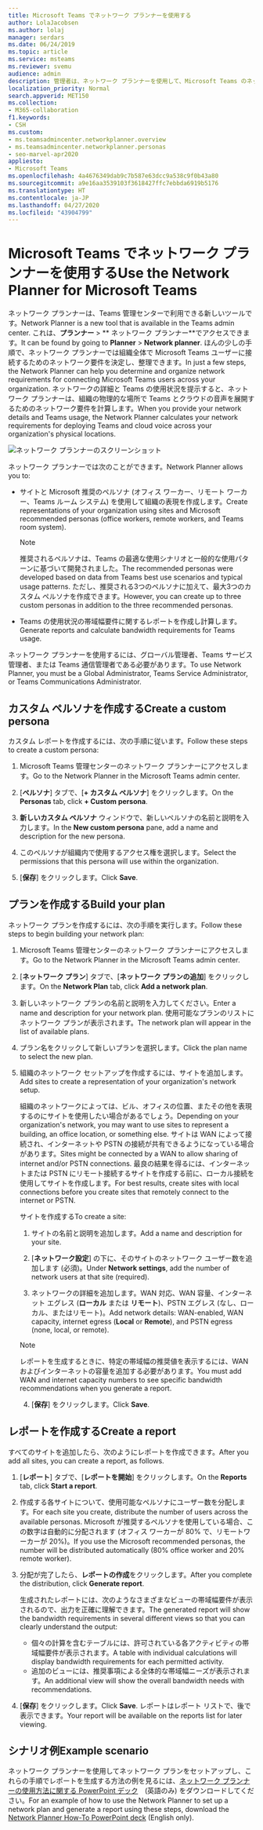 ```yaml
---
title: Microsoft Teams でネットワーク プランナーを使用する
author: LolaJacobsen
ms.author: lolaj
manager: serdars
ms.date: 06/24/2019
ms.topic: article
ms.service: msteams
ms.reviewer: svemu
audience: admin
description: 管理者は、ネットワーク プランナーを使用して、Microsoft Teams のネットワーク要件を特定する方法についてを知ることができます。
localization_priority: Normal
search.appverid: MET150
ms.collection:
- M365-collaboration
f1.keywords:
- CSH
ms.custom:
- ms.teamsadmincenter.networkplanner.overview
- ms.teamsadmincenter.networkplanner.personas
- seo-marvel-apr2020
appliesto:
- Microsoft Teams
ms.openlocfilehash: 4a4676349dab9c7b587e63dcc9a538c9f0b43a80
ms.sourcegitcommit: a9e16aa3539103f3618427ffc7ebbda6919b5176
ms.translationtype: HT
ms.contentlocale: ja-JP
ms.lasthandoff: 04/27/2020
ms.locfileid: "43904799"
---
```

# <a name="use-the-network-planner-for-microsoft-teams"></a><span data-ttu-id="ddcdd-103">Microsoft Teams でネットワーク プランナーを使用する</span><span class="sxs-lookup"><span data-stu-id="ddcdd-103">Use the Network Planner for Microsoft Teams</span></span>

<span data-ttu-id="ddcdd-104">ネットワーク プランナーは、Teams 管理センターで利用できる新しいツールです。</span><span class="sxs-lookup"><span data-stu-id="ddcdd-104">Network Planner is a new tool that is available in the Teams admin center.</span></span> <span data-ttu-id="ddcdd-105">これは、**プランナー** > \*\* ネットワーク プランナー\*\*でアクセスできます。</span><span class="sxs-lookup"><span data-stu-id="ddcdd-105">It can be found by going to **Planner** > **Network planner**.</span></span> <span data-ttu-id="ddcdd-106">ほんの少しの手順で、ネットワーク プランナーでは組織全体で Microsoft Teams ユーザーに接続するためのネットワーク要件を決定し、整理できます。</span><span class="sxs-lookup"><span data-stu-id="ddcdd-106">In just a few steps, the Network Planner can help you determine and organize network requirements for connecting Microsoft Teams users across your organization.</span></span> <span data-ttu-id="ddcdd-107">ネットワークの詳細と Teams の使用状況を提示すると、ネットワーク プランナーは、組織の物理的な場所で Teams とクラウドの音声を展開するためのネットワーク要件を計算します。</span><span class="sxs-lookup"><span data-stu-id="ddcdd-107">When you provide your network details and Teams usage, the Network Planner calculates your network requirements for deploying Teams and cloud voice across your organization's physical locations.</span></span>

![ネットワーク プランナーのスクリーンショット](media/network-planner.png)

<span data-ttu-id="ddcdd-109">ネットワーク プランナーでは次のことができます。</span><span class="sxs-lookup"><span data-stu-id="ddcdd-109">Network Planner allows you to:</span></span>

- <span data-ttu-id="ddcdd-110">サイトと Microsoft 推奨のペルソナ (オフィス ワーカー、リモート ワーカー、Teams ルーム システム) を使用して組織の表現を作成します。</span><span class="sxs-lookup"><span data-stu-id="ddcdd-110">Create representations of your organization using sites and Microsoft recommended personas (office workers, remote workers, and Teams room system).</span></span>

    > [!NOTE]
    > <span data-ttu-id="ddcdd-111">推奨されるペルソナは、Teams の最適な使用シナリオと一般的な使用パターンに基づいて開発されました。</span><span class="sxs-lookup"><span data-stu-id="ddcdd-111">The recommended personas were developed based on data from Teams best use scenarios and typical usage patterns.</span></span> <span data-ttu-id="ddcdd-112">ただし、推奨される3つのペルソナに加えて、最大3つのカスタム ペルソナを作成できます。</span><span class="sxs-lookup"><span data-stu-id="ddcdd-112">However, you can create up to three custom personas in addition to the three recommended personas.</span></span>

- <span data-ttu-id="ddcdd-113">Teams の使用状況の帯域幅要件に関するレポートを作成し計算します。</span><span class="sxs-lookup"><span data-stu-id="ddcdd-113">Generate reports and calculate bandwidth requirements for Teams usage.</span></span>

<span data-ttu-id="ddcdd-114">ネットワーク プランナーを使用するには、グローバル管理者、Teams サービス管理者、または Teams 通信管理者である必要があります。</span><span class="sxs-lookup"><span data-stu-id="ddcdd-114">To use Network Planner, you must be a Global Administrator, Teams Service Administrator, or Teams Communications Administrator.</span></span>

## <a name="create-a-custom-persona"></a><span data-ttu-id="ddcdd-115">カスタム ペルソナを作成する</span><span class="sxs-lookup"><span data-stu-id="ddcdd-115">Create a custom persona</span></span>

<span data-ttu-id="ddcdd-116">カスタム レポートを作成するには、次の手順に従います。</span><span class="sxs-lookup"><span data-stu-id="ddcdd-116">Follow these steps to create a custom persona:</span></span>

1. <span data-ttu-id="ddcdd-117">Microsoft Teams 管理センターのネットワーク プランナーにアクセスします。</span><span class="sxs-lookup"><span data-stu-id="ddcdd-117">Go to the Network Planner in the Microsoft Teams admin center.</span></span>

2. <span data-ttu-id="ddcdd-118">[**ペルソナ**] タブで、[**+ カスタム ペルソナ**] をクリックします。</span><span class="sxs-lookup"><span data-stu-id="ddcdd-118">On the **Personas** tab, click **+ Custom persona**.</span></span> 

3. <span data-ttu-id="ddcdd-119">**新しいカスタム ペルソナ** ウィンドウで、新しいペルソナの名前と説明を入力します。</span><span class="sxs-lookup"><span data-stu-id="ddcdd-119">In the **New custom persona** pane, add a name and description for the new persona.</span></span>

4. <span data-ttu-id="ddcdd-120">このペルソナが組織内で使用するアクセス権を選択します。</span><span class="sxs-lookup"><span data-stu-id="ddcdd-120">Select the permissions that this persona will use within the organization.</span></span>

5. <span data-ttu-id="ddcdd-121">[**保存**] をクリックします。</span><span class="sxs-lookup"><span data-stu-id="ddcdd-121">Click **Save**.</span></span>

## <a name="build-your-plan"></a><span data-ttu-id="ddcdd-122">プランを作成する</span><span class="sxs-lookup"><span data-stu-id="ddcdd-122">Build your plan</span></span>

<span data-ttu-id="ddcdd-123">ネットワーク プランを作成するには、次の手順を実行します。</span><span class="sxs-lookup"><span data-stu-id="ddcdd-123">Follow these steps to begin building your network plan:</span></span>

1. <span data-ttu-id="ddcdd-124">Microsoft Teams 管理センターのネットワーク プランナーにアクセスします。</span><span class="sxs-lookup"><span data-stu-id="ddcdd-124">Go to the Network Planner in the Microsoft Teams admin center.</span></span>

2. <span data-ttu-id="ddcdd-125">[**ネットワーク プラン**] タブで、[**ネットワーク プランの追加**] をクリックします。</span><span class="sxs-lookup"><span data-stu-id="ddcdd-125">On the **Network Plan** tab, click **Add a network plan**.</span></span>

3. <span data-ttu-id="ddcdd-126">新しいネットワーク プランの名前と説明を入力してください。</span><span class="sxs-lookup"><span data-stu-id="ddcdd-126">Enter a name and description for your network plan.</span></span> <span data-ttu-id="ddcdd-127">使用可能なプランのリストにネットワーク プランが表示されます。</span><span class="sxs-lookup"><span data-stu-id="ddcdd-127">The network plan will appear in the list of available plans.</span></span>

4. <span data-ttu-id="ddcdd-128">プラン名をクリックして新しいプランを選択します。</span><span class="sxs-lookup"><span data-stu-id="ddcdd-128">Click the plan name to select the new plan.</span></span>

5. <span data-ttu-id="ddcdd-129">組織のネットワーク セットアップを作成するには、サイトを追加します。</span><span class="sxs-lookup"><span data-stu-id="ddcdd-129">Add sites to create a representation of your organization's network setup.</span></span>

    <span data-ttu-id="ddcdd-130">組織のネットワークによっては、ビル、オフィスの位置、またその他を表現するのにサイトを使用したい場合があるでしょう。</span><span class="sxs-lookup"><span data-stu-id="ddcdd-130">Depending on your organization's network, you may want to use sites to represent a building, an office location, or something else.</span></span> <span data-ttu-id="ddcdd-131">サイトは WAN によって接続され、インターネットや PSTN の接続が共有できるようになっている場合があります。</span><span class="sxs-lookup"><span data-stu-id="ddcdd-131">Sites might be connected by a WAN to allow sharing of internet and/or PSTN connections.</span></span> <span data-ttu-id="ddcdd-132">最良の結果を得るには、インターネットまたは PSTN にリモート接続するサイトを作成する前に、ローカル接続を使用してサイトを作成します。</span><span class="sxs-lookup"><span data-stu-id="ddcdd-132">For best results, create sites with local connections before you create sites that remotely connect to the internet or PSTN.</span></span>

    <span data-ttu-id="ddcdd-133">サイトを作成する</span><span class="sxs-lookup"><span data-stu-id="ddcdd-133">To create a site:</span></span>

    1. <span data-ttu-id="ddcdd-134">サイトの名前と説明を追加します。</span><span class="sxs-lookup"><span data-stu-id="ddcdd-134">Add a name and description for your site.</span></span>

    2. <span data-ttu-id="ddcdd-135">[**ネットワーク設定**] の下に、そのサイトのネットワーク ユーザー数を追加します (必須)。</span><span class="sxs-lookup"><span data-stu-id="ddcdd-135">Under **Network settings**, add the number of network users at that site (required).</span></span>

    3. <span data-ttu-id="ddcdd-136">ネットワークの詳細を追加します。WAN 対応、WAN 容量、インターネット エグレス (**ローカル** または **リモート**)、PSTN エグレス (なし、ローカル、またはリモート)。</span><span class="sxs-lookup"><span data-stu-id="ddcdd-136">Add network details: WAN-enabled, WAN capacity, internet egress (**Local** or **Remote**), and PSTN egress (none, local, or remote).</span></span>

      > [!NOTE]
      > <span data-ttu-id="ddcdd-137">レポートを生成するときに、特定の帯域幅の推奨値を表示するには、WAN およびインターネットの容量を追加する必要があります。</span><span class="sxs-lookup"><span data-stu-id="ddcdd-137">You must add WAN and internet capacity numbers to see specific bandwidth recommendations when you generate a report.</span></span>

    4. <span data-ttu-id="ddcdd-138">[**保存**] をクリックします。</span><span class="sxs-lookup"><span data-stu-id="ddcdd-138">Click **Save**.</span></span>

## <a name="create-a-report"></a><span data-ttu-id="ddcdd-139">レポートを作成する</span><span class="sxs-lookup"><span data-stu-id="ddcdd-139">Create a report</span></span>

<span data-ttu-id="ddcdd-140">すべてのサイトを追加したら、次のようにレポートを作成できます。</span><span class="sxs-lookup"><span data-stu-id="ddcdd-140">After you add all sites, you can create a report, as follows.</span></span>

1. <span data-ttu-id="ddcdd-141">[**レポート**] タブで、[**レポートを開始**] をクリックします。</span><span class="sxs-lookup"><span data-stu-id="ddcdd-141">On the **Reports** tab, click **Start a report**.</span></span>

2. <span data-ttu-id="ddcdd-142">作成する各サイトについて、使用可能なペルソナにユーザー数を分配します。</span><span class="sxs-lookup"><span data-stu-id="ddcdd-142">For each site you create, distribute the number of users across the available personas.</span></span> <span data-ttu-id="ddcdd-143">Microsoft が推奨するペルソナを使用している場合、この数字は自動的に分配されます (オフィス ワーカーが 80% で、リモートワーカーが 20%)。</span><span class="sxs-lookup"><span data-stu-id="ddcdd-143">If you use the Microsoft recommended personas, the number will be distributed automatically (80% office worker and 20% remote worker).</span></span>

3. <span data-ttu-id="ddcdd-144">分配が完了したら、**レポートの作成**をクリックします。</span><span class="sxs-lookup"><span data-stu-id="ddcdd-144">After you complete the distribution, click **Generate report**.</span></span>

    <span data-ttu-id="ddcdd-145">生成されたレポートには、次のようなさまざまなビューの帯域幅要件が表示されるので、出力を正確に理解できます。</span><span class="sxs-lookup"><span data-stu-id="ddcdd-145">The generated report will show the bandwidth requirements in several different views so that you can clearly understand the output:</span></span>
    - <span data-ttu-id="ddcdd-146">個々の計算を含むテーブルには、許可されている各アクティビティの帯域幅要件が表示されます。</span><span class="sxs-lookup"><span data-stu-id="ddcdd-146">A table with individual calculations will display bandwidth requirements for each permitted activity.</span></span>
    - <span data-ttu-id="ddcdd-147">追加のビューには、推奨事項による全体的な帯域幅ニーズが表示されます。</span><span class="sxs-lookup"><span data-stu-id="ddcdd-147">An additional view will show the overall bandwidth needs with recommendations.</span></span>

4. <span data-ttu-id="ddcdd-148">[**保存**] をクリックします。</span><span class="sxs-lookup"><span data-stu-id="ddcdd-148">Click **Save**.</span></span> <span data-ttu-id="ddcdd-149">レポートはレポート リストで、後で表示できます。</span><span class="sxs-lookup"><span data-stu-id="ddcdd-149">Your report will be available on the reports list for later viewing.</span></span>

## <a name="example-scenario"></a><span data-ttu-id="ddcdd-150">シナリオ例</span><span class="sxs-lookup"><span data-stu-id="ddcdd-150">Example scenario</span></span>

<span data-ttu-id="ddcdd-151">ネットワーク プランナーを使用してネットワーク プランをセットアップし、これらの手順でレポートを生成する方法の例を見るには、[ネットワーク プランナーの使用方法に関する PowerPoint デック](https://github.com/MicrosoftDocs/OfficeDocs-SkypeForBusiness/blob/live/Teams/downloads/network-planner-how-to.pptx?raw=true)　(英語のみ) をダウンロードしてください。</span><span class="sxs-lookup"><span data-stu-id="ddcdd-151">For an example of how to use the Network Planner to set up a network plan and generate a report using these steps, download the [Network Planner How-To PowerPoint deck](https://github.com/MicrosoftDocs/OfficeDocs-SkypeForBusiness/blob/live/Teams/downloads/network-planner-how-to.pptx?raw=true) (English only).</span></span>
